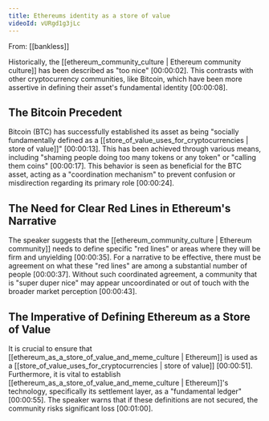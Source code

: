 ```yaml
---
title: Ethereums identity as a store of value
videoId: vURgd1g3jLc
---
```


From: [[bankless]] <br/> 

Historically, the [[ethereum_community_culture | Ethereum community culture]] has been described as "too nice" <a class="yt-timestamp" data-t="00:00:02">[00:00:02]</a>. This contrasts with other cryptocurrency communities, like Bitcoin, which have been more assertive in defining their asset's fundamental identity <a class="yt-timestamp" data-t="00:00:08">[00:00:08]</a>.

## The Bitcoin Precedent

Bitcoin (BTC) has successfully established its asset as being "socially fundamentally defined as a [[store_of_value_uses_for_cryptocurrencies | store of value]]" <a class="yt-timestamp" data-t="00:00:13">[00:00:13]</a>. This has been achieved through various means, including "shaming people doing too many tokens or any token" or "calling them coins" <a class="yt-timestamp" data-t="00:00:17">[00:00:17]</a>. This behavior is seen as beneficial for the BTC asset, acting as a "coordination mechanism" to prevent confusion or misdirection regarding its primary role <a class="yt-timestamp" data-t="00:00:24">[00:00:24]</a>.

## The Need for Clear Red Lines in Ethereum's Narrative

The speaker suggests that the [[ethereum_community_culture | Ethereum community]] needs to define specific "red lines" or areas where they will be firm and unyielding <a class="yt-timestamp" data-t="00:00:35">[00:00:35]</a>. For a narrative to be effective, there must be agreement on what these "red lines" are among a substantial number of people <a class="yt-timestamp" data-t="00:00:37">[00:00:37]</a>. Without such coordinated agreement, a community that is "super duper nice" may appear uncoordinated or out of touch with the broader market perception <a class="yt-timestamp" data-t="00:00:43">[00:00:43]</a>.

## The Imperative of Defining Ethereum as a Store of Value

It is crucial to ensure that [[ethereum_as_a_store_of_value_and_meme_culture | Ethereum]] is used as a [[store_of_value_uses_for_cryptocurrencies | store of value]] <a class="yt-timestamp" data-t="00:00:51">[00:00:51]</a>. Furthermore, it is vital to establish [[ethereum_as_a_store_of_value_and_meme_culture | Ethereum]]'s technology, specifically its settlement layer, as a "fundamental ledger" <a class="yt-timestamp" data-t="00:00:55">[00:00:55]</a>. The speaker warns that if these definitions are not secured, the community risks significant loss <a class="yt-timestamp" data-t="00:01:00">[00:01:00]</a>.